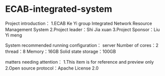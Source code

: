 # ECAB-integrated-system
Project introduction：
1.ECAB Ke Yi group Integrated Network Resource Management System
2.Project leader：Shi Jia xuan
3.Project Sponsor：Liu Yi meng

System recommended running configuration：
server
Number of cores：2
thread：8
Memory：16GB
Solid state storage：100GB

matters needing attention：
1.This item is for reference and preview only
2.Open source protocol：Apache License 2.0
